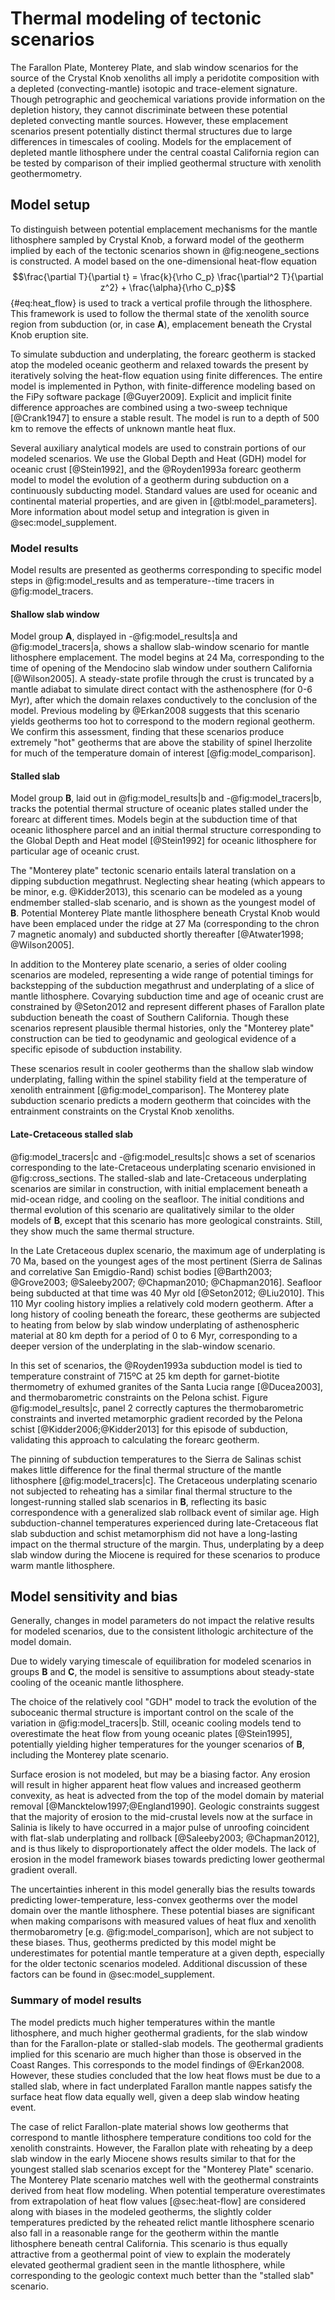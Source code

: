 # Thermal modeling of tectonic scenarios

The Farallon Plate, Monterey Plate, and slab window scenarios for the
source of the Crystal Knob xenoliths all imply a peridotite composition
with a depleted (convecting-mantle) isotopic and trace-element
signature.  Though petrographic and geochemical variations provide
information on the depletion history, they cannot discriminate between
these potential depleted convecting mantle sources. However, these
emplacement scenarios present potentially distinct thermal structures
due to large differences in timescales of cooling.
Models for the
emplacement of depleted mantle lithosphere under the central coastal
California region can be tested by comparison of their implied
geothermal structure with xenolith geothermometry.

<!--[[reconstruction]]-->

<!--[[model_parameters]]-->

## Model setup

To distinguish between potential emplacement mechanisms for the mantle
lithosphere sampled by Crystal Knob, a forward model of the geotherm
implied by each of the tectonic scenarios shown in @fig:neogene_sections
is constructed.  A model based on the one-dimensional heat-flow equation
$$\frac{\partial T}{\partial t} = \frac{k}{\rho C_p} \frac{\partial^2
T}{\partial z^2} + \frac{\alpha}{\rho C_p}$$ {#eq:heat_flow} is used to
track a vertical profile through the lithosphere. This framework is used
to follow the thermal state of the xenolith source region from
subduction (or, in case **A**), emplacement beneath the Crystal Knob eruption site.

To simulate subduction and underplating, the forearc geotherm is stacked
atop the modeled oceanic geotherm and relaxed towards the present by
iteratively solving the heat-flow equation using finite differences. The
entire model is implemented in Python, with finite-difference modeling
based on the FiPy software package [@Guyer2009]. Explicit and implicit
finite difference approaches are combined using a two-sweep technique
[@Crank1947] to ensure a stable result.  The model is run to a depth of
500 km to remove the effects of unknown mantle heat flux.

Several auxiliary analytical models are used to constrain portions of
our modeled scenarios.  We use the Global Depth and Heat (GDH) model for
oceanic crust [@Stein1992], and the @Royden1993a forearc geotherm model
to model the evolution of a geotherm during subduction on a continuously
subducting model.  Standard values are used for oceanic and continental
material properties, and are given in [@tbl:model_parameters]. More
information about model setup and integration is given in @sec:model_supplement.

<!--[[model_tracers]]-->

<!--[[cross_sections]]-->

<!--[[neogene_sections]]-->

<!--[[model_results]]-->

### Model results

Model results are presented as geotherms corresponding to specific model
steps in @fig:model_results and as temperature--time tracers in
@fig:model_tracers.

#### Shallow slab window

Model group **A**, displayed in -@fig:model_results|a 
and @fig:model_tracers|a, shows a shallow slab-window
scenario for mantle lithosphere emplacement.
The model begins at 24 Ma, corresponding to the time of
opening of the Mendocino slab window under southern California
[@Wilson2005]. A steady-state profile through the crust is truncated
by a mantle adiabat to simulate direct contact with the asthenosphere
(for 0-6 Myr), after
which the domain relaxes conductively to the conclusion of the model.
Previous
modeling by @Erkan2008 suggests that this scenario yields geotherms too hot to
correspond to the modern regional geotherm.
We confirm this assessment, finding that these scenarios produce extremely
"hot" geotherms that are above the stability of spinel lherzolite for
much of the temperature domain of interest [@fig:model_comparison].

#### Stalled slab

Model group **B**, laid out in
@fig:model_results|b and -@fig:model_tracers|b,
tracks the potential thermal structure of oceanic
plates stalled under the forearc at different times. Models begin at the
subduction time of that oceanic lithosphere parcel and an initial
thermal structure corresponding to the Global Depth and Heat model
[@Stein1992] for oceanic lithosphere for particular age of oceanic
crust.

The "Monterey plate" tectonic scenario
entails lateral translation on a dipping subduction megathrust.
Neglecting shear heating (which appears to be minor, e.g.  @Kidder2013),
this scenario can be modeled as a young
endmember stalled-slab scenario, and is shown as the youngest model of
**B**. Potential Monterey
Plate mantle lithosphere beneath Crystal Knob would have been emplaced
under the ridge at 27 Ma (corresponding to the chron 7 magnetic anomaly)
and subducted shortly thereafter [@Atwater1998; @Wilson2005].

In addition to the Monterey plate scenario, a series of older cooling
scenarios are modeled, representing a wide range of potential timings
for backstepping of the subduction megathrust and underplating of a
slice of mantle lithosphere.
Covarying subduction time and age of oceanic crust are
constrained by @Seton2012 and represent
different phases of Farallon plate subduction beneath the coast of
Southern California.
Though these scenarios represent plausible thermal
histories, only the "Monterey plate" construction can be tied to
geodynamic and geological evidence of a specific episode of subduction instability.

These scenarios result in cooler geotherms than the shallow slab window
underplating, falling within the spinel stability field at the
temperature of xenolith entrainment [@fig:model_comparison]. The Monterey plate subduction
scenario predicts a modern geotherm that coincides with the entrainment
constraints on the Crystal Knob xenoliths.

#### Late-Cretaceous stalled slab

@fig:model_tracers|c and -@fig:model_results|c shows a set of scenarios
corresponding to the late-Cretaceous underplating scenario envisioned in
@fig:cross_sections. The stalled-slab and late-Cretaceous underplating
scenarios are similar in construction, with initial emplacement beneath
a mid-ocean ridge, and cooling on the seafloor.  The initial conditions
and thermal evolution of this scenario are qualitatively similar to the
older models of **B**, except that this scenario has more geological
constraints. Still, they show much the same thermal structure.

In the Late Cretaceous duplex scenario, the maximum age of
underplating is 70 Ma, based on the youngest ages of the most pertinent
(Sierra de Salinas and correlative San Emigdio-Rand) schist bodies
[@Barth2003; @Grove2003; @Saleeby2007; @Chapman2010; @Chapman2016].
Seafloor being subducted at that time was 40 Myr old [@Seton2012; @Liu2010].
This 110 Myr cooling history implies a relatively cold modern
geotherm.
After a long history of cooling beneath the forearc, these geotherms
are subjected to
heating from below by slab window underplating of asthenospheric
material at 80 km depth for a period of 0 to 6 Myr, corresponding to a
deeper version of the underplating in the slab-window scenario.

In this set of scenarios, the @Royden1993a
subduction model is tied to temperature constraint of 715ºC at 25 km
depth for garnet-biotite thermometry of exhumed granites of the Santa
Lucia range [@Ducea2003], and thermobarometric constraints on the Pelona
schist. Figure @fig:model_results|c, panel 2 correctly captures the
thermobarometric constraints and inverted metamorphic gradient recorded
by the Pelona schist [@Kidder2006;@Kidder2013] for this episode of
subduction, validating this approach to calculating the forearc
geotherm.

The pinning of subduction temperatures to the Sierra de Salinas
schist makes little difference for the final thermal structure of the
mantle lithosphere [@fig:model_tracers|c].
The Cretaceous underplating scenario not subjected to reheating has a
similar final thermal structure to
the longest-running stalled slab scenarios in **B**, reflecting its basic
correspondence with a generalized slab rollback event of similar age.
High subduction-channel temperatures experienced during
late-Cretaceous flat slab subduction and schist metamorphism did not
have a long-lasting impact on the thermal structure of the margin.
Thus, underplating by a deep slab window during the Miocene is required
for these scenarios to produce warm mantle lithosphere.

## Model sensitivity and bias

Generally, changes in model parameters do not impact the relative
results for modeled scenarios, due to the consistent lithologic
architecture of the model domain.

Due to widely varying timescale of equilibration for modeled scenarios
in groups **B** and **C**, the model is sensitive to assumptions
about steady-state cooling of the oceanic mantle lithosphere.

The choice of the relatively cool "GDH" model to track the evolution of
the suboceanic thermal structure is important control on the scale of
the variation in @fig:model_tracers|b.
Still, oceanic cooling models tend to overestimate the heat flow from
young oceanic plates [@Stein1995], potentially yielding higher temperatures
for the younger scenarios of **B**, including
the Monterey plate scenario.

Surface erosion is not modeled, but may be a biasing factor. Any erosion will
result in higher apparent heat flow values and increased geotherm
convexity, as heat is advected from the
top of the model domain by material removal [@Mancktelow1997;@England1990].
Geologic constraints suggest that
the majority of erosion to the mid-crustal levels now
at the surface in Salinia is likely to have occurred in a major pulse of
unroofing coincident with flat-slab underplating and rollback
[@Saleeby2003; @Chapman2012], and is thus likely to disproportionately
affect the older models. The lack of erosion in the model framework
biases towards predicting lower geothermal gradient overall.

The uncertainties inherent in this model generally bias the results
towards predicting lower-temperature,
less-convex geotherms over the model domain
over the mantle lithosphere. These potential biases are significant when
making comparisons with measured values of
heat flux and xenolith thermobarometry [e.g. @fig:model_comparison], which are not subject to these
biases. Thus, geotherms predicted by this model might be underestimates
for potential mantle temperature at a given depth, especially for the
older tectonic scenarios modeled.
Additional discussion of these factors can be found in
@sec:model_supplement.

### Summary of model results

The model predicts much higher temperatures within the mantle
lithosphere, and much higher geothermal gradients, for the slab window
than for the Farallon-plate or stalled-slab models. The geothermal
gradients implied for this scenario are much higher than those is
observed in the Coast Ranges.  This corresponds to the model findings of
@Erkan2008. However, these studies concluded that the low heat flows
must be due to a stalled slab, where in fact underplated Farallon mantle
nappes satisfy the surface heat flow data equally well, given a deep
slab window heating event.

The case of relict Farallon-plate material shows low geotherms that
correspond to mantle lithosphere temperature conditions too cold for the
xenolith constraints. However, the Farallon plate with reheating by a
deep slab window in the early Miocene shows results similar to that for
the youngest stalled slab scenarios except for the "Monterey Plate"
scenario. The Monterey Plate scenario matches well with the geothermal
constraints derived from heat flow modeling. When potential
temperature overestimates from extrapolation of heat flow values
[@sec:heat-flow] are
considered along with biases in the modeled geotherms,
the slightly colder temperatures predicted by the reheated relict mantle
lithosphere scenario also fall in a reasonable range for the geotherm within
the mantle lithosphere beneath central California. This scenario is thus
equally attractive from a geothermal point of view to explain the
moderately elevated geothermal gradient seen in the mantle lithosphere,
while corresponding to the geologic context much better than the
"stalled slab" scenario.

